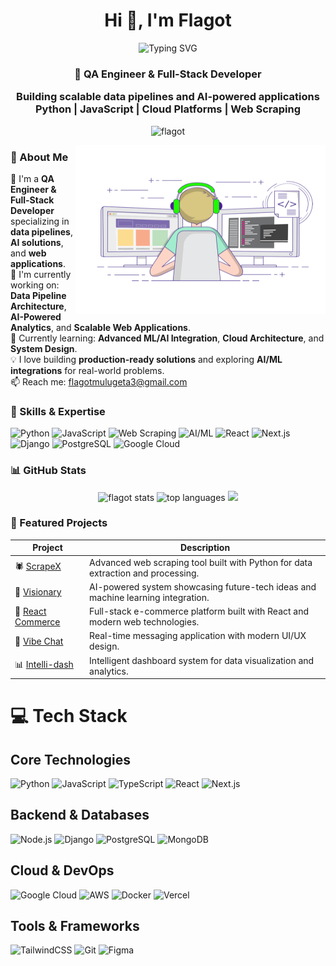 <h1 align="center">Hi 👋, I'm Flagot</h1>
<p align="center">
  <img src="https://readme-typing-svg.demolab.com?font=Fira+Code&size=24&pause=1000&center=true&vCenter=true&width=435&lines=Full-Stack+Developer;QA+Engineer;AI+%26+ML+Engineer;React+%7C+Next.js+%7C+Node.js;Django+%7C+Vue.js+%7C+Nuxt.js;C%23+%7C+TypeScript+%7C+PostgreSQL;Docker+%7C+Software+Engineer" alt="Typing SVG" />
</p>
<h3 align="center">🚀 QA Engineer & Full-Stack Developer

Building scalable data pipelines and AI-powered applications  
Python | JavaScript | Cloud Platforms | Web Scraping</h3>

<p align="center">
  <img src="https://komarev.com/ghpvc/?username=flagot&label=Profile%20views&color=0e75b6&style=flat" alt="flagot" />
</p>
<img align="right" alt="Coding" width="400" height="270" src="https://raw.githubusercontent.com/devSouvik/devSouvik/master/gif3.gif">

### 🚀 About Me
🎯 I'm a **QA Engineer & Full-Stack Developer** specializing in **data pipelines**, **AI solutions**, and **web applications**.  
🔭 I'm currently working on: **Data Pipeline Architecture**, **AI-Powered Analytics**, and **Scalable Web Applications**.  
🌱 Currently learning: **Advanced ML/AI Integration**, **Cloud Architecture**, and **System Design**.  
💡 I love building **production-ready solutions** and exploring **AI/ML integrations** for real-world problems.  
📫 Reach me: flagotmulugeta3@gmail.com


### 🧠 Skills & Expertise

![Python](https://img.shields.io/badge/-Python-3776AB?style=flat&logo=python&logoColor=white)
![JavaScript](https://img.shields.io/badge/-JavaScript-F7DF1E?style=flat&logo=javascript&logoColor=black)
![Web Scraping](https://img.shields.io/badge/-Web%20Scraping-FF6B35?style=flat&logo=scrapy&logoColor=white)
![AI/ML](https://img.shields.io/badge/-AI%2FML-00D4AA?style=flat&logo=openai&logoColor=white)
![React](https://img.shields.io/badge/-React-20232A?style=flat&logo=react&logoColor=61DAFB)
![Next.js](https://img.shields.io/badge/-Next.js-000000?style=flat&logo=next.js&logoColor=white)
![Django](https://img.shields.io/badge/-Django-092E20?style=flat&logo=django&logoColor=white)
![PostgreSQL](https://img.shields.io/badge/-PostgreSQL-336791?style=flat&logo=postgresql&logoColor=white)
![Google Cloud](https://img.shields.io/badge/-Google%20Cloud-4285F4?style=flat&logo=google-cloud&logoColor=white)



### 📊 GitHub Stats

<p align="center">
  <img src="https://github-readme-stats.vercel.app/api?username=flagot&show_icons=true&theme=radical" alt="flagot stats" />
  <img src="https://github-readme-stats.vercel.app/api/top-langs/?username=flagot&layout=compact&theme=radical" alt="top languages" />
  <img src="https://github-readme-streak-stats.herokuapp.com?user=flagot&theme=radical&hide_border=true" />
</p>





### 📁 Featured Projects

| Project | Description |
|--|-|
| 🕷️ [ScrapeX](https://github.com/seme555/ScrapeX) | Advanced web scraping tool built with Python for data extraction and processing. |
| 🧠 [Visionary](https://github.com/seme555/Visionary) | AI-powered system showcasing future-tech ideas and machine learning integration. |
| 🛒 [React Commerce](https://github.com/seme555/react-commerce) | Full-stack e-commerce platform built with React and modern web technologies. |
| 💬 [Vibe Chat](https://github.com/seme555/vibe-chat) | Real-time messaging application with modern UI/UX design. |
| 📊 [Intelli-dash](https://github.com/seme555/Intelli-dash) | Intelligent dashboard system for data visualization and analytics. |


# 💻 Tech Stack

## **Core Technologies**
![Python](https://img.shields.io/badge/python-3670A0?style=for-the-badge&logo=python&logoColor=ffdd54)
![JavaScript](https://img.shields.io/badge/javascript-%23323330.svg?style=for-the-badge&logo=javascript&logoColor=%23F7DF1E)
![TypeScript](https://img.shields.io/badge/typescript-%23007ACC.svg?style=for-the-badge&logo=typescript&logoColor=white)
![React](https://img.shields.io/badge/react-%2320232a.svg?style=for-the-badge&logo=react&logoColor=%2361DAFB)
![Next.js](https://img.shields.io/badge/Next-black?style=for-the-badge&logo=next.js&logoColor=white)

## **Backend & Databases**
![Node.js](https://img.shields.io/badge/node.js-6DA55F?style=for-the-badge&logo=node.js&logoColor=white)
![Django](https://img.shields.io/badge/django-%23092E20.svg?style=for-the-badge&logo=django&logoColor=white)
![PostgreSQL](https://img.shields.io/badge/postgres-%23316192.svg?style=for-the-badge&logo=postgresql&logoColor=white)
![MongoDB](https://img.shields.io/badge/MongoDB-%234ea94b.svg?style=for-the-badge&logo=mongodb&logoColor=white)

## **Cloud & DevOps**
![Google Cloud](https://img.shields.io/badge/GoogleCloud-%234285F4.svg?style=for-the-badge&logo=google-cloud&logoColor=white)
![AWS](https://img.shields.io/badge/AWS-%23FF9900.svg?style=for-the-badge&logo=amazon-aws&logoColor=white)
![Docker](https://img.shields.io/badge/docker-%230db7ed.svg?style=for-the-badge&logo=docker&logoColor=white)
![Vercel](https://img.shields.io/badge/vercel-%23000000.svg?style=for-the-badge&logo=vercel&logoColor=white)

## **Tools & Frameworks**
![TailwindCSS](https://img.shields.io/badge/tailwindcss-%2338B2AC.svg?style=for-the-badge&logo=tailwind-css&logoColor=white)
![Git](https://img.shields.io/badge/git-%23F05033.svg?style=for-the-badge&logo=git&logoColor=white)
![Figma](https://img.shields.io/badge/figma-%23F24E1E.svg?style=for-the-badge&logo=figma&logoColor=white)


